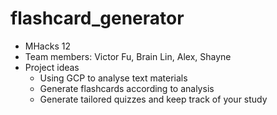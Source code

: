 # flashcard_generator

* MHacks 12
* Team members: Victor Fu, Brain Lin, Alex, Shayne
* Project ideas
  * Using GCP to analyse text materials
  * Generate flashcards according to analysis
  * Generate tailored quizzes and keep track of your study